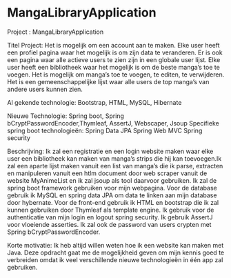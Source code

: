 # MangaLibraryApplication


Project : MangaLibraryApplication

Titel Project: 
Het is mogelijk om een account aan te maken. Elke user heeft een profiel pagina waar het mogelijk 
is om zijn data te veranderen. Er is ook een pagina waar alle actieve users te zien zijn in een globale user lijst. 
Elke user heeft een bibliotheek waar het mogelijk is om de beste manga’s toe te voegen. Het is mogelijk om manga’s 
toe te voegen, te editen, te verwijderen. Het is een gemeenschappelijke lijst waar alle users de top manga’s van 
andere users kunnen zien.

Al gekende technologie:
Bootstrap, HTML, MySQL, Hibernate

Nieuwe Technologie: 
Spring boot, Spring bCryptPasswordEncoder,Thymleaf, AssertJ, Webscaper, Jsoup 
Specifieke spring boot technologieën:
Spring Data JPA 
Spring Web MVC 
Spring security 

Beschrijving:
Ik zal een registratie en een login website maken waar elke user een bibliotheek kan maken van manga’s strips die 
hij kan toevoegen.Ik zal een aparte lijst maken vanuit een list van manga’s die ik parse, extracten en manipuleren 
vanuit een htlm document door web scraper vanuit de website MyAnimeList en ik zal jsoup als tool daarvoor gebruiken. 
Ik zal de spring boot framework gebruiken voor mijn webpagina. Voor de database gebruik ik MySQL en spring data JPA 
om data te linken aan mijn database door hybernate. Voor de front-end gebruik ik HTML en bootstrap die ik zal kunnen 
gebruiken door Thymleaf als template engine. Ik gebruik voor de authenticatie van mijn login en logout spring security. 
Ik gebruik AssertJ voor vloeiende asserties. Ik zal ook de password van users crypten met Spring bCryptPasswordEncoder.

Korte motivatie:
Ik heb altijd willen weten hoe ik een website kan maken met Java. Deze opdracht gaat me de mogelijkheid geven om mijn 
kennis goed te verbreiden omdat ik veel verschillende nieuwe technologieën in één app zal gebruiken. 


